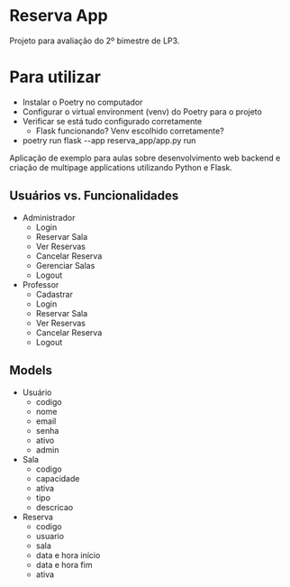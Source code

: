 # Reserva App

Projeto para avaliação do 2º bimestre de LP3.

# Para utilizar

* Instalar o Poetry no computador
* Configurar o virtual environment (venv) do Poetry para o projeto
* Verificar se está tudo configurado corretamente
  * Flask funcionando? Venv escolhido corretamente?
* poetry run flask --app reserva_app/app.py run

Aplicação de exemplo para aulas sobre desenvolvimento web backend e criação de multipage applications utilizando Python e Flask.

## Usuários vs. Funcionalidades
- Administrador
  - Login
  - Reservar Sala
  - Ver Reservas
  - Cancelar Reserva
  - Gerenciar Salas
  - Logout
- Professor
  - Cadastrar
  - Login
  - Reservar Sala
  - Ver Reservas
  - Cancelar Reserva
  - Logout

## Models
- Usuário
  - codigo
  - nome
  - email
  - senha
  - ativo
  - admin
- Sala
  - codigo
  - capacidade
  - ativa
  - tipo
  - descricao
- Reserva
  - codigo
  - usuario
  - sala
  - data e hora início
  - data e hora fim
  - ativa
  